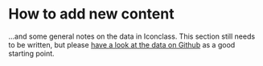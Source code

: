 # How to add new content

...and some general notes on the data in Iconclass. This section still needs to be written, but please [have a look at the data on Github](https://github.com/iconclass/data) as a good starting point.
